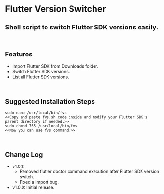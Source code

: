 # Flutter Version Switcher
 
## Shell script to switch Flutter SDK versions easily.

<br/>

## Features
- Import Flutter SDK from Downloads folder.
- Switch Flutter SDK versions.
- List all Flutter SDK versions.

<br/>

## Suggested Installation Steps
    sudo nano /usr/local/bin/fvs
    <<Copy and paste fvs.sh code inside and modify your Flutter SDK's parent directory if needed.>>
    sudo chmod 755 /usr/local/bin/fvs
    <<Now you can use fvs command.>>
    
<br/>

## Change Log
- v1.0.1: 
    - Removed flutter doctor command execution after Flutter SDK version switch.
    - Fixed a import bug.
- v1.0.0: Initial release.